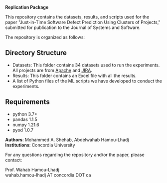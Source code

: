 <b>Replication Package</b>

This repository contains the datasets, results, and scripts used for the paper "Just-in-Time Software Defect Prediction Using Clusters of Projects," submitted for publication to the Journal of Systems and Software.

The repository is organized as follows:

## Directory Structure

- Datasets: This folder contains 34 datasets used to run the experiments. All projects are from [Apache](https://projects.apache.org/projects.html?language) and [JIRA](https://www.atlassian.com/software/jira).
- Results: This folder contains an Excel file with all the results.
- A list of Python files of the ML scripts we have developed to conduct the experiments.

## Requirements

* python 3.7+
* pandas 1.1.5
* numpy 1.21.6
* pyod 1.0.7


**Authors**: Mohammed A. Shehab, Abdelwahab Hamou-Lhadj<br>
**Institutions**: Concordia University

For any questions regarding the repository and/or the paper, please contact:

Prof. Wahab Hamou-Lhadj<br>
wahab.hamou-lhadj AT concordia DOT ca

